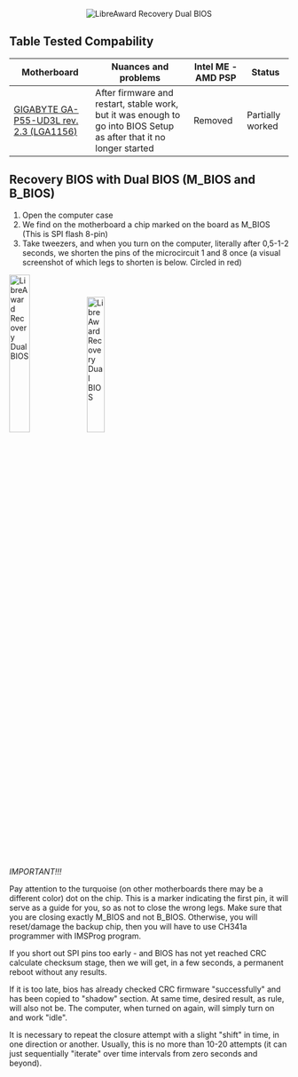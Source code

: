 <p align="center"><img src="https://github.com/user-attachments/assets/2222e6f5-8d97-4f95-abf2-e90b797a0240" alt="LibreAward Recovery Dual BIOS"></p>

## Table Tested Compability

Motherboard | Nuances and problems | Intel ME - AMD PSP | Status
--- | --- | --- | ---
[GIGABYTE GA-P55-UD3L rev. 2.3 (LGA1156)](https://www.gigabyte.com/Motherboard/GA-P55-UD3L-rev-23#ov) | After firmware and restart, stable work, but it was enough to go into BIOS Setup as after that it no longer started | Removed | Partially worked

## Recovery BIOS with Dual BIOS (M_BIOS and B_BIOS)

1. Open the computer case
2. We find on the motherboard a chip marked on the board as M_BIOS (This is SPI flash 8-pin)
3. Take tweezers, and when you turn on the computer, literally after 0,5-1-2 seconds,
we shorten the pins of the microcircuit 1 and 8 once (a visual screenshot of which legs to shorten is below. Circled in red)

<img src="https://github.com/user-attachments/assets/720c741a-0e5e-4e04-876a-598fa40a9cff" alt="LibreAward Recovery Dual BIOS" width="27%" height="27%">  <img src="https://github.com/user-attachments/assets/efe256cf-be9c-487f-a77c-5363441dddac" alt="LibreAward Recovery Dual BIOS" width="25%" height="25%">


*IMPORTANT!!!*

Pay attention to the turquoise (on other motherboards there may be a different color) dot on the chip. This is a marker indicating the first pin, it will serve as a guide for you, so as not to close the wrong legs. Make sure that you are closing exactly M_BIOS and not B_BIOS. Otherwise, you will reset/damage the backup chip, then you will have to use CH341a programmer with IMSProg program.

If you short out SPI pins too early - and BIOS has not yet reached CRC calculate checksum stage, then we will get, in a few seconds, a permanent reboot without any results.

If it is too late, bios has already checked CRC firmware "successfully" and has been copied to "shadow" section. At same time, desired result, as rule, will also not be. The computer, when turned on again, will simply turn on and work "idle".

It is necessary to repeat the closure attempt with a slight "shift" in time, in one direction or another. Usually, this is no more than 10-20 attempts (it can just sequentially "iterate" over time intervals from zero seconds and beyond).
